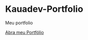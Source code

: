 # Kauadev-Portfolio
 Meu portfolio

<a href="https://kauadev1.github.io/Kauadev-Portfolio/" target="_blank">Abra meu Portfólio</a>
